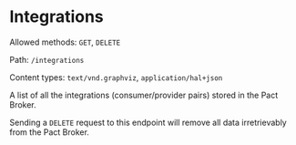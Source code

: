 # Integrations

Allowed methods: `GET`, `DELETE`

Path: `/integrations`

Content types: `text/vnd.graphviz`, `application/hal+json`

A list of all the integrations (consumer/provider pairs) stored in the Pact Broker.

Sending a `DELETE` request to this endpoint will remove all data irretrievably from the Pact Broker.
